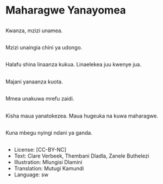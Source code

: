 # Maharagwe Yanayomea

##
Kwanza, mzizi unamea.


##
Mzizi unaingia chini ya
udongo.


##
Halafu shina linaanza
kukua.
Linaelekea juu kwenye
jua.


##
Majani yanaanza kuota.


##
Mmea unakuwa mrefu
zaidi.


##
Kisha maua
yanatokezea.
Maua hugeuka na kuwa
maharagwe.


##
Kuna mbegu nyingi
ndani ya ganda.


##
* License: [CC-BY-NC]
* Text: Clare Verbeek, Thembani Dladla, Zanele Buthelezi
* Illustration: Mlungisi Dlamini
* Translation: Mutugi Kamundi
* Language: sw

